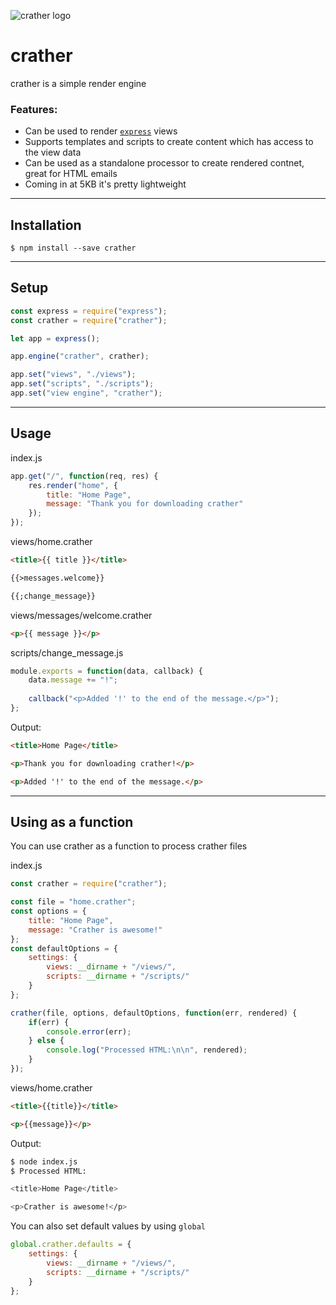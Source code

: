 ![crather logo](https://www.hamistudios.com/assets/img/crather_icon.png)

# crather
crather is a simple render engine

### Features:

- Can be used to render [`express`](https://github.com/expressjs/express) views
- Supports templates and scripts to create content which has access to the view data
- Can be used as a standalone processor to create rendered contnet, great for HTML emails
- Coming in at 5KB it's pretty lightweight

---

## Installation
```
$ npm install --save crather
```

---

## Setup
```javascript
const express = require("express");
const crather = require("crather");

let app = express();

app.engine("crather", crather);

app.set("views", "./views");
app.set("scripts", "./scripts");
app.set("view engine", "crather");
```

---

## Usage
index.js
```javascript
app.get("/", function(req, res) {
    res.render("home", {
        title: "Home Page",
        message: "Thank you for downloading crather"
    });
});
```

views/home.crather
```html
<title>{{ title }}</title>

{{>messages.welcome}}

{{;change_message}}
```

views/messages/welcome.crather
```html
<p>{{ message }}</p>
```

scripts/change_message.js
```javascript
module.exports = function(data, callback) {
    data.message += "!";
	
    callback("<p>Added '!' to the end of the message.</p>");
};
```

Output:
```html
<title>Home Page</title>

<p>Thank you for downloading crather!</p>

<p>Added '!' to the end of the message.</p>
```

---

## Using as a function
You can use crather as a function to process crather files

index.js
```javascript
const crather = require("crather");

const file = "home.crather";
const options = {
    title: "Home Page",
    message: "Crather is awesome!"
};
const defaultOptions = {
    settings: {
        views: __dirname + "/views/",
        scripts: __dirname + "/scripts/"
    }
};

crather(file, options, defaultOptions, function(err, rendered) {
    if(err) {
        console.error(err);
    } else {
        console.log("Processed HTML:\n\n", rendered);
    }
});
```

views/home.crather
```html
<title>{{title}}</title>

<p>{{message}}</p>
```

Output:

```bash
$ node index.js
$ Processed HTML:

<title>Home Page</title>

<p>Crather is awesome!</p>
```

You can also set default values by using `global`

```javascript
global.crather.defaults = {
    settings: {
        views: __dirname + "/views/",
        scripts: __dirname + "/scripts/"
    }
};
```
